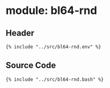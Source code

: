 # module: bl64-rnd

## Header

```shell
{% include "../src/bl64-rnd.env" %}
```

## Source Code

```shell
{% include "../src/bl64-rnd.bash" %}
```
